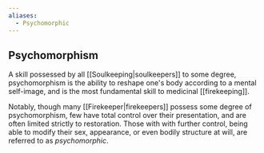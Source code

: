 ```yaml
---
aliases:
  - Psychomorphic
---
```

## Psychomorphism
A skill possessed by all [[Soulkeeping|soulkeepers]] to some degree, psychomorphism is the ability to reshape one's body according to a mental self-image, and is the most fundamental skill to medicinal [[firekeeping]].

Notably, though many [[Firekeeper|firekeepers]] possess some degree of psychomorphism, few have total control over their presentation, and are often limited strictly to restoration. Those with with further control, being able to modify their sex, appearance, or even bodily structure at will, are referred to as *psychomorphic*.